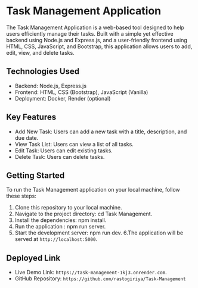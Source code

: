 # Task Management Application

The Task Management Application is a web-based tool designed to help users efficiently manage their tasks. Built with a simple yet effective backend using Node.js and Express.js, and a user-friendly frontend using HTML, CSS, JavaScript, and Bootstrap, this application allows users to add, edit, view, and delete tasks.

## Technologies Used

- Backend: Node.js, Express.js
- Frontend: HTML, CSS (Bootstrap), JavaScript (Vanilla)
- Deployment: Docker, Render (optional)

## Key Features

- Add New Task: Users can add a new task with a title, description, and due date.
- View Task List: Users can view a list of all tasks.
- Edit Task: Users can edit existing tasks.
- Delete Task: Users can delete tasks.

## Getting Started

To run the Task Management application on your local machine, follow these steps:

1. Clone this repository to your local machine.
2. Navigate to the project directory: cd Task Management.
3. Install the dependencies: npm install.
4. Run the application : npm run server.
5. Start the development server: npm run dev.
   6.The application will be served at `http://localhost:5000`.

## Deployed Link

- Live Demo Link: `https://task-management-1kj3.onrender.com`.
- GitHub Repository: `https://github.com/rastogiriya/Task-Management`
